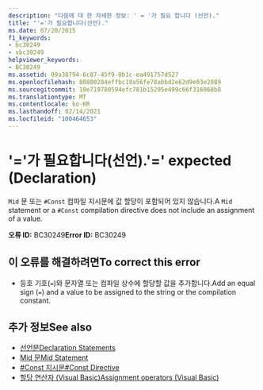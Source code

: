 ```yaml
---
description: "다음에 대 한 자세한 정보: ' = '가 필요 합니다 (선언)."
title: "'='가 필요합니다(선언)."
ms.date: 07/20/2015
f1_keywords:
- bc30249
- vbc30249
helpviewer_keywords:
- BC30249
ms.assetid: 09a38794-6c87-45f9-8b1c-ea491757d527
ms.openlocfilehash: 80800284effbc10a56fe78abbd2e62d9e03e2089
ms.sourcegitcommit: 10e719780594efc781b15295e499c66f316068b8
ms.translationtype: MT
ms.contentlocale: ko-KR
ms.lasthandoff: 02/14/2021
ms.locfileid: "100464653"
---
```

# <a name="-expected-declaration"></a><span data-ttu-id="74832-103">'='가 필요합니다(선언).</span><span class="sxs-lookup"><span data-stu-id="74832-103">'=' expected (Declaration)</span></span>

<span data-ttu-id="74832-104">`Mid` 문 또는 `#Const` 컴파일 지시문에 값 할당이 포함되어 있지 않습니다.</span><span class="sxs-lookup"><span data-stu-id="74832-104">A `Mid` statement or a `#Const` compilation directive does not include an assignment of a value.</span></span>  
  
 <span data-ttu-id="74832-105">**오류 ID:** BC30249</span><span class="sxs-lookup"><span data-stu-id="74832-105">**Error ID:** BC30249</span></span>  
  
## <a name="to-correct-this-error"></a><span data-ttu-id="74832-106">이 오류를 해결하려면</span><span class="sxs-lookup"><span data-stu-id="74832-106">To correct this error</span></span>  
  
- <span data-ttu-id="74832-107">등호 기호(`=`)와 문자열 또는 컴파일 상수에 할당할 값을 추가합니다.</span><span class="sxs-lookup"><span data-stu-id="74832-107">Add an equal sign (`=`) and a value to be assigned to the string or the compilation constant.</span></span>  
  
## <a name="see-also"></a><span data-ttu-id="74832-108">추가 정보</span><span class="sxs-lookup"><span data-stu-id="74832-108">See also</span></span>

- [<span data-ttu-id="74832-109">선언문</span><span class="sxs-lookup"><span data-stu-id="74832-109">Declaration Statements</span></span>](../programming-guide/language-features/statements.md#declaration-statements)
- [<span data-ttu-id="74832-110">Mid 문</span><span class="sxs-lookup"><span data-stu-id="74832-110">Mid Statement</span></span>](../language-reference/statements/mid-statement.md)
- [<span data-ttu-id="74832-111">#Const 지시문</span><span class="sxs-lookup"><span data-stu-id="74832-111">#Const Directive</span></span>](../language-reference/directives/const-directive.md)
- [<span data-ttu-id="74832-112">할당 연산자 (Visual Basic)</span><span class="sxs-lookup"><span data-stu-id="74832-112">Assignment operators (Visual Basic)</span></span>](../language-reference/operators/assignment-operators.md)
